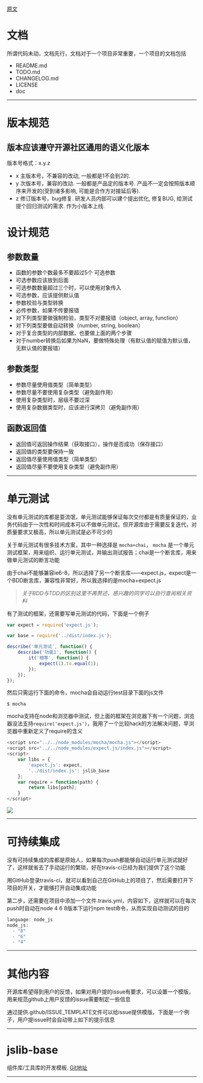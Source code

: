 [原文][1]

# 文档

所谓代码未动，文档先行，文档对于一个项目非常重要，一个项目的文档包括

- README.md
- TODO.md
- CHANGELOG.md
- LICENSE
- doc



---



# 版本规范



## 版本应该遵守开源社区通用的语义化版本

版本号格式：x.y.z

+ x 主版本号，不兼容的改动, 一般都是1不会到2的. 
+ y 次版本号，兼容的改动. 一般都是产品定的版本号.  产品不一定会按照版本顺序来开发的(受到诸多影响, 可能是合作方对接延后等). 
+ z 修订版本号，bug修复. 研发人员内部可以建个提出优化, 修复BUG, 给测试提个回归测试的需求. 作为小版本上线.



# 设计规范



## 参数数量

+ 函数的参数个数最多不要超过5个
可选参数
+ 可选参数应该放到后面
+ 可选参数数量超过三个时，可以使用对象传入
+ 可选参数，应该提供默认值
+ 参数校验与类型转换
+ 必传参数，如果不传要报错
+ 对下列类型要做强制检验，类型不对要报错（object, array, function）
+ 对下列类型要做自动转换（number, string, boolean）
+ 对于复合类型的内部数据，也要做上面的两个步骤
+ 对于number转换后如果为NaN，要做特殊处理（有默认值的赋值为默认值，无默认值的要报错）


## 参数类型

+ 参数尽量使用值类型（简单类型）
+ 参数尽量不要使用复杂类型（避免副作用）
+ 使用复杂类型时，层级不要过深
+ 使用复杂数据类型时，应该进行深拷贝（避免副作用）

## 函数返回值

+ 返回值可返回操作结果（获取接口），操作是否成功（保存接口）
+ 返回值的类型要保持一致
+ 返回值尽量使用值类型（简单类型）
+ 返回值尽量不要使用复杂类型（避免副作用）





---



# 单元测试

没有单元测试的库都是耍流氓，单元测试能够保证每次交付都是有质量保证的，业务代码由于一次性和时间成本可以不做单元测试，但开源库由于需要反复迭代，对质量要求又极高，所以单元测试是必不可少的

关于单元测试有很多技术方案，其中一种选择是 `mocha+chai`， `mocha` 是一个单元测试框架，用来组织、运行单元测试，并输出测试报告；chai是一个断言库，用来做单元测试的断言功能

由于chai不能够兼容ie6-8，所以选择了另一个断言库——expect.js，expect是一个BDD断言库，兼容性非常好，所以我选择的是mocha+expect.js

> *关于BDD与TDD的区别这里不再赘述，感兴趣的同学可以自行查阅相关资料*

有了测试的框架，还需要写单元测试的代码，下面是一个例子

```js
var expect = require('expect.js');

var base = require('../dist/index.js');

describe('单元测试', function() {
    describe('功能1', function() {
        it('相等', function() {
            expect(1).to.equal(1);
        });
    });
});
```

然后只需运行下面的命令，mocha会自动运行test目录下面的js文件

```
$ mocha
```

mocha支持在node和浏览器中测试，但上面的框架在浏览器下有一个问题，浏览器没法支持`require('expect.js')`，我用了一个比较hack的方法解决问题，早浏览器中重新定义了require的含义

```js
<script src="../../node_modules/mocha/mocha.js"></script>
<script src="../../node_modules/expect.js/index.js"></script>
<script>
    var libs = {
        'expect.js': expect,
        '../dist/index.js': jslib_base
    };
    var require = function(path) {
        return libs[path];
    }
</script>
```

![](../images/规范.jpg)



---



# 可持续集成

没有可持续集成的库都是原始人，如果每次push都能够自动运行单元测试就好了，这样就省去了手动运行的繁琐，好在travis-ci已经为我们提供了这个功能

用GitHub登录travis-ci，就可以看到自己在GitHub上的项目了，然后需要打开下项目的开关，才能够打开自动集成功能

第二步，还需要在项目中添加一个文件.travis.yml，内容如下，这样就可以在每次push时自动在node 4 6 8版本下运行npm test命令，从而实现自动测试的目的

```js
language: node_js
node_js:
  - "8"
  - "6"
  - "4"
```



---



# 其他内容

开源库希望得到用户的反馈，如果对用户提的issue有要求，可以设置一个模版，用来规范github上用户反馈的issue需要制定一些信息

通过提供.github/ISSUE_TEMPLATE文件可以给issue提供模版，下面是一个例子，用户提issue时会自动带上如下的提示信息



---



# jslib-base

组件库/工具库的开发模板.
[Git地址][2] 





---

[1]: https://mp.weixin.qq.com/s/Kx335LCx3VN9AZRjizBu-A
[2]: https://github.com/yanhaijing/jslib-base